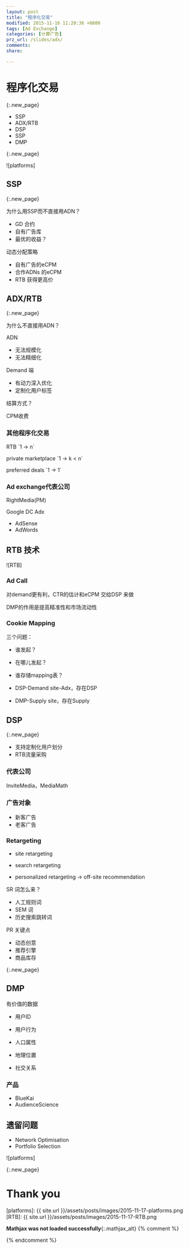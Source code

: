 ```yaml
---
layout: post
title: "程序化交易"
modified: 2015-11-16 11:20:36 +0800
tags: [Ad Exchange]
categories: [计算广告]
prz_url: /slides/adx/
comments: 
share: 

---
```


# 程序化交易
{:.new_page}


- SSP
- ADX/RTB
- DSP
- SSP
- DMP

{:.new_page}

![platforms]


## SSP
{:.new_page}

为什么用SSP而不直接用ADN？

- GD 合约
- 自有广告库
- 最优的收益？

动态分配策略

- 自有广告的eCPM 
- 合作ADNs 的eCPM
- RTB 获得更高价


## ADX/RTB
{:.new_page}

为什么不直接用ADN？

ADN
- 无法规模化
- 无法精细化

Demand 端
- 有动力深入优化
- 定制化用户标签

结算方式？

CPM收费


### 其他程序化交易

RTB \`1 -> n\`

private marketplace \`1 -> k < n\`

preferred deals \`1 -> 1\`

### Ad exchange代表公司

RightMedia(PM)

Google DC Adx
- AdSense
- AdWords

## RTB 技术

![RTB]

### Ad Call

对demand更有利，CTR的估计和eCPM 交给DSP 来做

DMP的作用是提高精准性和市场流动性

### Cookie Mapping

三个问题：
- 谁发起？
- 在哪儿发起？
- 谁存储mapping表？

- DSP-Demand site-Adx，存在DSP
- DMP-Supply site，存在Supply

## DSP

{:.new_page}

- 支持定制化用户划分
- RTB流量采购

### 代表公司
InviteMedia，MediaMath

### 广告对象

- 新客广告
- 老客广告


### Retargeting

- site retargeting

- search retargeting

- personalized retargeting -> off-site recommendation

SR 词怎么来？

- 人工规则词
- SEM 词
- 历史搜索跳转词


PR 关键点

- 动态创意
- 推荐引擎
- 商品库存

{:.new_page}

## DMP

有价值的数据

- 用户ID
- 用户行为

- 人口属性
- 地理位置

- 社交关系

### 产品

- BlueKai
- AudienceScience

## 遗留问题

- Network Optimisation
- Portfolio Selection

![platforms]

{:.new_page}

# Thank you




[platforms]: {{ site.url }}/assets/posts/images/2015-11-17-platforms.png
[RTB]: {{ site.url }}/assets/posts/images/2015-11-17-RTB.png

**Mathjax was not loaded successfully**{:.mathjax_alt} 
{% comment %}
<script type="text/x-mathjax-config"> MathJax.Hub.Config({ asciimath2jax: { delimiters: [ ['`','`'],['$', '$']] }}); </script>
<script type="text/javascript" src="http://cdn.mathjax.org/mathjax/latest/MathJax.js?config=TeX-MML-AM_HTMLorMML" async="async"></script>
{% endcomment %}

